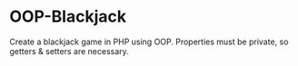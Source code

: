 # OOP-Blackjack

Create a blackjack game in PHP using OOP.
Properties must be private, so getters & setters are necessary.
